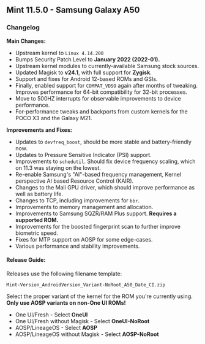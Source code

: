 ## Mint 11.5.0 - Samsung Galaxy A50

### Changelog

**Main Changes:**
- Upstream kernel to `Linux 4.14.200`
- Bumps Security Patch Level to **January 2022 (2022-01).**
- Upstream kernel modules to currently-available Samsung stock sources.
- Updated Magisk to **v24.1**, with full support for **Zygisk**.
- Support and fixes for Android 12-based ROMs and GSIs.
- Finally, enabled support for `COMPAT_VDSO` again after months of tweaking. Improves performance for 64-bit compatibility for 32-bit processes.
- Move to 500HZ interrupts for observable improvements to device performance.
- For-performance tweaks and backports from custom kernels for the POCO X3 and the Galaxy M21.

**Improvements and Fixes:**
- Updates to `devfreq_boost`, should be more stable and battery-friendly now.
- Updates to Pressure Sensitive Indicator (PSI) support.
- Improvements to `schedutil`. Should fix device frequency scaling, which on 11.3 was staying on the lowest.
- Re-enable Samsung's "AI"-based frequency management, Kernel perspective AI based Resource Control (KAIR).
- Changes to the Mali GPU driver, which should improve performance as well as battery life.
- Changes to TCP, including improvements for `bbr`.
- Improvements to memory management and allocation.
- Improvements to Samsung SQZR/RAM Plus support. **Requires a supported ROM.**
- Improvements for the boosted fingerprint scan to further improve biometric speed.
- Fixes for MTP support on AOSP for some edge-cases.
- Various performance and stability improvements.

#### Release Guide:

Releases use the following filename template:

`Mint-Version_AndroidVersion_Variant-NoRoot_A50_Date_CI.zip`

Select the proper variant of the kernel for the ROM you're currently using. **Only use AOSP variants on non-One UI ROMs!**

 - One UI/Fresh - Select **OneUI**
 - One UI/Fresh without Magisk - Select **OneUI-NoRoot**
 - AOSP/LineageOS - Select **AOSP**
 - AOSP/LineageOS without Magisk - Select **AOSP-NoRoot**
